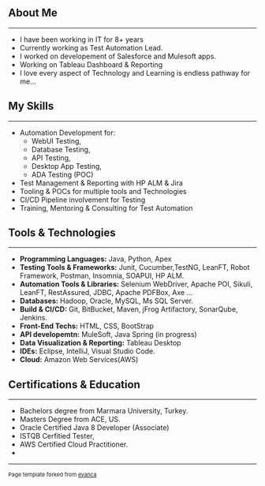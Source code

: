 ## About Me
---

* I have been working in IT for 8+ years
* Currently working as Test Automation Lead.
* I worked on developement of Salesforce and Mulesoft apps. 
* Working on Tableau Dashboard & Reporting
* I love every aspect of Technology and 
Learning is endless pathway for me... 

## My Skills
---

* Automation Development for:
  * WebUI Testing,
  * Database Testing, 
  * API Testing,
  * Desktop App Testing, 
  * ADA Testing (POC)
* Test Management & Reporting with HP ALM & Jira
* Tooling & POCs for multiple tools and Technologies 
* CI/CD Pipeline involvement for Testing
* Training, Mentoring & Consulting for Test Automation

## Tools & Technologies
---

* **Programming Languages:** Java, Python, Apex
* **Testing Tools & Frameworks:** Junit, Cucumber,TestNG, LeanFT, Robot Framework,
Postman, Insomnia, SOAPUI, HP ALM. 
* **Automation Tools & Libraries:** Selenium WebDriver, Apache POI, Sikuli, LeanFT,
RestAssured, JDBC, Apache PDFBox, Axe ...
* **Databases:** Hadoop, Oracle, MySQL, Ms SQL Server.
* **Build & CI/CD:** Git, BitBucket, Maven, jFrog Artifactory, SonarQube, Jenkins. 
* **Front-End Techs:** HTML, CSS, BootStrap
* **API developemtn:** MuleSoft, Java Spring (in progress)
* **Data Visualization & Reporting:** Tableau Desktop
* **IDEs:** Eclipse, IntelliJ, Visual Studio Code.
* **Cloud:** Amazon Web Services(AWS) 


## Certifications & Education
---
* Bachelors degree from Marmara University, Turkey.
* Masters Degree from ACE, US.
* Oracle Certified Java 8 Developer (Associate)
* ISTQB Cerfitied Tester, 
* AWS Certified Cloud Practitioner.
*  

---
<p style="font-size:11px">Page template forked from <a href="https://github.com/evanca/quick-portfolio">evanca</a></p>
<!-- Remove above link if you don't want to attibute -->
